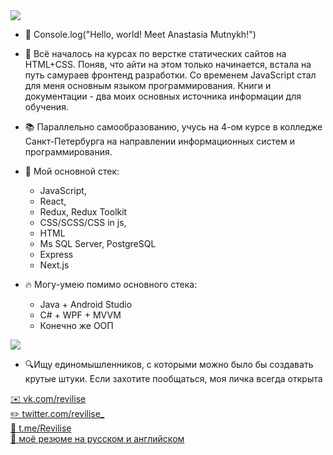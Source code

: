  <img src="https://www.codewars.com/users/Revilise/badges/small"/>

- 👋 Console.log("Hello, world! Meet Anastasia Mutnykh!")          

- 🌱 Всё началось на курсах по верстке статических сайтов на HTML+CSS. Поняв, что айти на этом только начинается, встала на путь самураев фронтенд разработки. Со временем JavaScript стал для меня основным языком программирования. Книги и документации - два моих основных источника информации для обучения.
- 📚 Параллельно самообразованию, учусь на 4-ом курсе в колледже Санкт-Петербурга на направлении информационных систем и программирования.
- 💾 Мой основной стек:
  - JavaScript,  
  - React,
  - Redux, Redux Toolkit
  - CSS/SCSS/CSS in js,
  - HTML
  - Ms SQL Server, PostgreSQL
  - Express
  - Next.js
- 🔥 Могу-умею помимо основного стека:
  - Java + Android Studio
  - C# + WPF + MVVM
  - Конечно же ООП

<img src="https://img.shields.io/badge/Ask%20me-anything-1abc9c.svg"/>

- 🔍Ищу единомышленников, с которыми можно было бы создавать крутые штуки.
Если захотите пообщаться, моя личка всегда открыта 

<a target="_blank" href="https://vk.com/revilise">✉️ vk.com/revilise </a><br/>
<a target="_blank" href="https://twitter.com/revilise_">✏️ twitter.com/revilise_</a><br/>
<a target="_blank" href="https://t.me/Revilise">💬 t.me/Revilise</a><br/>
<a target="_blank" href="https://www.figma.com/proto/AOSJFgBRso8alLtn56qGMY/RESUME?page-id=0%3A1&node-id=2%3A2">💼 моё резюме на русском и английском</a>
